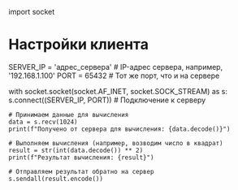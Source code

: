 import socket

# Настройки клиента
SERVER_IP = 'адрес_сервера'  # IP-адрес сервера, например, '192.168.1.100'
PORT = 65432                 # Тот же порт, что и на сервере

with socket.socket(socket.AF_INET, socket.SOCK_STREAM) as s:
    s.connect((SERVER_IP, PORT))  # Подключение к серверу

    # Принимаем данные для вычисления
    data = s.recv(1024)
    print(f"Получено от сервера для вычисления: {data.decode()}")

    # Выполняем вычисления (например, возводим число в квадрат)
    result = str(int(data.decode()) ** 2)
    print(f"Результат вычисления: {result}")

    # Отправляем результат обратно на сервер
    s.sendall(result.encode())
